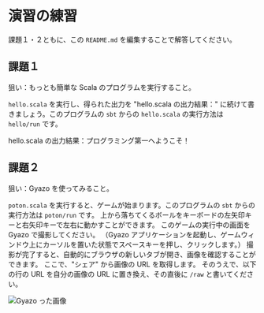 # 演習の練習

課題１・２ともに、この `README.md` を編集することで解答してください。

## 課題１

狙い：もっとも簡単な Scala のプログラムを実行すること。

`hello.scala` を実行し、得られた出力を "hello.scala の出力結果：" に続けて書きましょう。このプログラムの `sbt` からの `hello.scala` の実行方法は `hello/run` です。

hello.scala の出力結果：プログラミング第一へようこそ！

## 課題２

狙い：Gyazo を使ってみること。

`poton.scala` を実行すると、ゲームが始まります。このプログラムの `sbt` からの実行方法は `poton/run` です。
上から落ちてくるボールをキーボードの左矢印キーと右矢印キーで左右に動かすことができます。
このゲームの実行中の画面を Gyazo で撮影してください。
（Gyazo アプリケーションを起動し、ゲームウィンドウ上にカーソルを置いた状態でスペースキーを押し、クリックします。）
撮影が完了すると、自動的にブラウザの新しいタブが開き、画像を確認することができます。
ここで、"シェア" から画像の URL を取得します。
そのうえで、以下の行の URL を自分の画像の URL に置き換え、その直後に `/raw` と書いてください。

![Gyazo った画像](https://gyazo.com/7ab0602bcb56a589da82f18cc0d1f102/raw)
